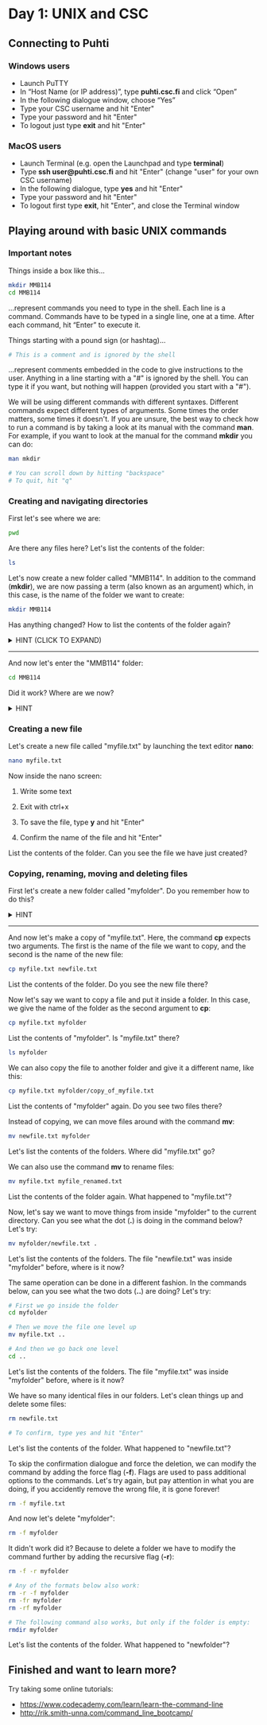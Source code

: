 # Day 1: UNIX and CSC

## Connecting to Puhti

### Windows users

* Launch PuTTY
* In “Host Name (or IP address)”, type **puhti.csc.fi** and click “Open”
* In the following dialogue window, choose “Yes”
* Type your CSC username and hit "Enter"
* Type your password and hit "Enter"
* To logout just type **exit** and hit "Enter"

### MacOS users

* Launch Terminal
(e.g. open the Launchpad and type **terminal**)
* Type **ssh user<span>@puhti.csc.fi** and hit "Enter" (change "user" for your own CSC username)
* In the following dialogue, type **yes** and hit "Enter"
* Type your password and hit "Enter"
* To logout first type **exit**, hit "Enter", and close the Terminal window

## Playing around with basic UNIX commands

### Important notes

Things inside a box like this...

```bash
mkdir MMB114
cd MMB114
```
...represent commands you need to type in the shell. Each line is a command. Commands have to be typed in a single line, one at a time. After each command, hit “Enter” to execute it.

Things starting with a pound sign (or hashtag)...

```bash
# This is a comment and is ignored by the shell
```

...represent comments embedded in the code to give instructions to the user. Anything in a line starting with a "#" is ignored by the shell. You can type it if you want, but nothing will happen (provided you start with a "#").

We will be using different commands with different syntaxes. Different commands expect different types of arguments. Some times the order matters, some times it doesn't. If you are unsure, the best way to check how to run a command is by taking a look at its manual with the command **man**. For example, if you want to look at the manual for the command **mkdir** you can do:

```bash
man mkdir

# You can scroll down by hitting "backspace"
# To quit, hit "q"
```

### Creating and navigating directories

First let's see where we are:

```bash
pwd
```

Are there any files here? Let's list the contents of the folder:

```bash
ls
```

Let's now create a new folder called "MMB114". In addition to the command (**mkdir**), we are now passing a term (also known as an argument) which, in this case, is the name of the folder we want to create:

```bash
mkdir MMB114
```

Has anything changed? How to list the contents of the folder again?

<details>
<summary>
HINT (CLICK TO EXPAND)
</summary>

> ls

</details>  

---

And now let's enter the "MMB114" folder:

```bash
cd MMB114
```

Did it work? Where are we now?

<details>
<summary>
HINT
</summary>

> pwd

</details>  

### Creating a new file

Let's create a new file called "myfile.txt" by launching the text editor **nano**:

```bash
nano myfile.txt
```

Now inside the nano screen:

1. Write some text

2. Exit with ctrl+x

3. To save the file, type **y** and hit "Enter"

4. Confirm the name of the file and hit "Enter"

List the contents of the folder. Can you see the file we have just created?


### Copying, renaming, moving and deleting files

First let's create a new folder called "myfolder". Do you remember how to do this?

<details>
<summary>
HINT
</summary>

> mkdir myfolder

</details>  

---

And now let's make a copy of "myfile.txt". Here, the command **cp** expects two arguments. The first is the name of the file we want to copy, and the second is the name of the new file:

```bash
cp myfile.txt newfile.txt
```

List the contents of the folder. Do you see the new file there?  

Now let's say we want to copy a file and put it inside a folder. In this case, we give the name of the folder as the second argument to **cp**:

```bash
cp myfile.txt myfolder
```

List the contents of "myfolder". Is "myfile.txt" there?

```bash
ls myfolder
```

We can also copy the file to another folder and give it a different name, like this:

```bash
cp myfile.txt myfolder/copy_of_myfile.txt
```

List the contents of "myfolder" again.  Do you see two files there?

Instead of copying, we can move files around with the command **mv**:

```bash
mv newfile.txt myfolder
```

Let's list the contents of the folders. Where did "myfile.txt" go?

We can also use the command **mv** to rename files:

```bash
mv myfile.txt myfile_renamed.txt
```

List the contents of the folder again. What happened to "myfile.txt"?

Now, let's say we want to move things from inside "myfolder" to the current directory. Can you see what the dot (**.**) is doing in the command below? Let's try:

```bash
mv myfolder/newfile.txt .
```

Let's list the contents of the folders. The file "newfile.txt" was inside "myfolder" before, where is it now?  

The same operation can be done in a different fashion. In the commands below, can you see what the two dots (**..**) are doing? Let's try:

```bash
# First we go inside the folder
cd myfolder

# Then we move the file one level up
mv myfile.txt ..

# And then we go back one level
cd ..
```

Let's list the contents of the folders. The file "myfile.txt" was inside "myfolder" before, where is it now?  


We have so many identical files in our folders. Let's clean things up and delete some files:

```bash
rm newfile.txt

# To confirm, type yes and hit "Enter"
```

Let's list the contents of the folder. What happened to "newfile.txt"?  

To skip the confirmation dialogue and force the deletion, we can modify the command by adding the force flag (**-f**). Flags are used to pass additional options to the commands. Let's try again, but pay attention in what you are doing, if you accidently remove the wrong file, it is gone forever!

```bash
rm -f myfile.txt
```

And now let's delete "myfolder":

```bash
rm -f myfolder
```

It didn't work did it? Because to delete a folder we have to modify the command further by adding the recursive flag (**-r**):

```bash
rm -f -r myfolder

# Any of the formats below also work:
rm -r -f myfolder
rm -fr myfolder
rm -rf myfolder

# The following command also works, but only if the folder is empty:
rmdir myfolder
```

Let's list the contents of the folder. What happened to "newfolder"?  


## Finished and want to learn more?

Try taking some online tutorials:

* https://www.codecademy.com/learn/learn-the-command-line
* http://rik.smith-unna.com/command_line_bootcamp/
